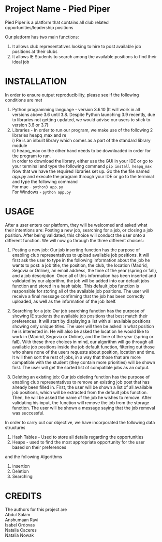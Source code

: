 # Project Name - Pied Piper 
Pied Piper is a platform that contains all club related opportunities/leadership positions 

Our platform has two main functions:
1. It allows club representatives looking to hire to post available job positions at their clubs
2. It allows IE Students to search among the available positions to find their ideal job



# INSTALLATION
In order to ensure output reproducibility, please see if the following conditions are met 
  1. Python programming language - version 3.6.10 (It will work in all versions above 3.6 until 3.8. Despite Python launching 3.9 recently, due to libraries not getting updated, we would advise our users to stick to version 3.6 or 3.7) 
  2. Libraries - In order to run our program, we make use of the following 2 libraries heapq_max and re  
    i) Re is an inbuilt library which comes as a part of the standard library module   
    ii) heapq_max on the other hand needs to be downloaded in order for the program to run.   
    In order to download the library, either use the GUI in your IDE or go to your terminal and type the following command 
    ```
    pip install heapq_max
    ```
  Now that we have the required libraries set up. Go the the file named $app.py$ and execute the program through your IDE or go to the terminal and type the following command   
  For mac - ```python3 app.py```  
  For Windows - ```python app.py```  

# USAGE
After a user enters our platform, they will be welcomed and asked what their intentions are: Posting a new job, searching for a job, or closing a job position.
After being validated, this choice will conduct the user onto a different function. We will now go through the three different choices:

1. Posting a new job:
Our job inserting function has the purpose of enabling club representatives to upload available job positions.
It will first ask the user to type in the following information about the job he wants to post: 
a job title, the position, the club, the location (Madrid, Segovia or Online), an email address, the time of the year (spring or fall), and a job description.
Once all of this information has been inserted and validated by our algorithm, the job will be added into our default jobs function and stored in a hash table.
This default jobs function is responsible for storing all of the available job positions.
The user will receive a final message confirming that the job has been correctly uploaded, as well as the information of the job itself.

2. Searching for a job:
Our job searching function has the purpose of showing IE students the available job positions that best match their preferences.
It will start by displaying a list with all available positions showing only unique titles. 
The user will then be asked in what position he is interested in.
He will also be asked the location he would like to work in (Madrid, Segovia or Online), and the time of the year (spring or fall).
With these three choices in mind, our algorithm will go through all available job positions inside the job default function, filtering out those who share none of the users requests about position, location and time.
It will then sort the rest of jobs, in a way that those that are more compatible with the student (they contain more priorities) will be shown first.
The user will get the sorted list of compatible jobs as an output.

3. Deleting an existing job:
Our job deleting function has the purpose of enabling club representatives to remove an existing job post that has already been filled in.
First, the user will be shown a list of all available job positions, which will be extracted from the default jobs function.
Then, he will be asked the name of the job he wishes to remove.
After validating his input, the function will remove the job from the storage function.
The user will be shown a message saying that the job removal was successful.

In order to carry out our objective, we have incorporated the following data structures 
  1. Hash Tables - Used to store all details regarding the opportunities 
  2. Heaps - used to find the most appropriate opportunity for the user based on their preferences  

and the following Algorithms   
  1. Insertion 
  2. Deletion 
  3. Searching 


# CREDITS
The authors for this project are   
Abdul Salam  
Anshumaan Ravi  
Isabel Ordovas  
Natalia Caceres   
Natalia Nowak   





